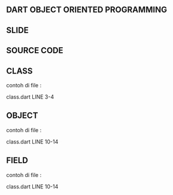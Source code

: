 ## DART OBJECT ORIENTED PROGRAMMING

## SLIDE 


## SOURCE CODE


## CLASS

contoh di file :

class.dart
LINE 3-4

## OBJECT

contoh di file :

class.dart
LINE 10-14

## FIELD

contoh di file :

class.dart
LINE 10-14